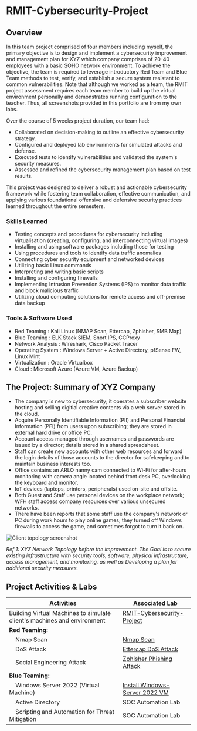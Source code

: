 
# RMIT-Cybersecurity-Project

## Overview

In this team project comprised of four members including myself, the primary objective is to design and implement a cybersecurity improvement and management plan for XYZ which company comprises of 20-40 employees with a basic SOHO network environment. To achieve the objective, the team is required to leverage introductory Red Team and Blue Team methods to test, verify, and establish a secure system resistant to common vulnerabilities. Note that although we worked as a team, the RMIT project assessment requires each team member to build up the virtual environment personally and demonstrates running configuration to the teacher. Thus, all screenshots provided in this portfolio are from my own labs.

Over the course of 5 weeks project duration, our team had:
- Collaborated on decision-making to outline an effective cybersecurity strategy.
- Configured and deployed lab environments for simulated attacks and defense.
- Executed tests to identify vulnerabilities and validated the system's security measures.
- Assessed and refined the cybersecurity management plan based on test results.

This project was designed to deliver a robust and actionable cybersecurity framework while fostering team collaboration, effective communication, and applying various foundational offensive and defensive security practices learned throughout the entire semesters.

### Skills Learned

- Testing concepts and procedures for cybersecurity including virtualisation (creating, configuring, and interconnecting virtual images)
- Installing and using software packages including those for testing
- Using procedures and tools to identify data traffic anomalies
- Connecting cyber security equipment and networked devices
- Utilizing basic Linux commands
- Interpreting and writing basic scripts
- Installing and configuring firewalls
- Implementing Intrusion Prevention Systems (IPS) to monitor data traffic and block malicious traffic
- Utilizing cloud computing solutions for remote access and off-premise data backup

### Tools & Software Used

- Red Teaming       : Kali Linux (NMAP Scan, Ettercap, Zphisher, SMB Map)
- Blue Teaming      : ELK Stack SIEM, Snort IPS, CCProxy
- Network Analysis  : Wireshark, Cisco Packet Tracer
- Operating System  : Windows Server + Active Directory, pfSense FW, Linux Mint
- Virtualization    : Oracle Virtualbox
- Cloud             : Microsoft Azure (Azure VM, Azure Backup)

## The Project: Summary of XYZ Company 

- The company is new to cybersecurity; it operates a subscriber website hosting and selling digitial creative contents via a web server stored in the cloud.
- Acquire Personally Identifiable Information (PII) and Personal Financial Information (PFI) from users upon subscribing; they are stored in external hard drive or office PC.
- Account access managed through usernames and passwords are issued by a director; details stored in a shared spreadsheet.
- Staff can create new accounts with other web resources and forward the login details of those accounts to the director for safekeeping and to maintain business interests too. 
- Office contains an ARLO nanny cam connected to Wi-Fi for after-hours monitoring with camera angle located behind front desk PC, overlooking the keyboard and monitor.
- IoT devices (laptops, printers, peripherals) used on-site and offsite.
- Both Guest and Staff use personal devices on the workplace network; WFH staff access company resources over various unsecured networks.
- There have been reports that some staff use the company's network or PC during work hours to play online games; they turned off Windows firewalls to access the game, and sometimes forgot to turn it back on.

![Client topology screenshot](https://github.com/user-attachments/assets/0884d27f-7384-468a-967a-1bd70291cb38)

*Ref 1: XYZ Network Topology before the improvement. The Goal is to secure existing infrastructure with security tools, software, physical infrastructure, access management, and monitoring, as well as
Developing a plan for additional security measures.*

## Project Activities & Labs

| Activities                                         | Associated Lab         |
|-----------------------------------------------|----------------------------|
| Building Virtual Machines to simulate client's machines and environment          | <a href="https://github.com/Kazu010101/RMIT-Cybersecurity-Project/blob/main/README.md">RMIT-Cybersecurity-Project</a>|
| **Red Teaming:** |
| &nbsp;&nbsp;&nbsp;&nbsp;Nmap Scan | <a href="https://github.com/Kazu010101/Nmap-Scan-RMIT-Cybersecurity-Project/blob/main/README.md">Nmap Scan</a>|
| &nbsp;&nbsp;&nbsp;&nbsp;DoS Attack | <a href="https://github.com/Kazu010101/DoS-Attack-RMIT-Cybersecurity-Project/blob/main/README.md"> Ettercap DoS Attack</a>|
| &nbsp;&nbsp;&nbsp;&nbsp;Social Engineering Attack        | <a href="https://github.com/Kazu010101/Zphisher-RMIT-Cybersecurity-Project"> Zphisher Phishing Attack </a>|
| **Blue Teaming:** |
| &nbsp;&nbsp;&nbsp;&nbsp;Windows Server 2022 (Virtual Machine) | <a href="https://github.com/Kazu010101/Win-Server-2022-RMIT-Cybersecurity-Project/blob/main/README.md"> Install Windows-Server 2022 VM </a>|
| &nbsp;&nbsp;&nbsp;&nbsp;Active Directory                | SOC Automation Lab|
| &nbsp;&nbsp;&nbsp;&nbsp;Scripting and Automation for Threat Mitigation | SOC Automation Lab|

